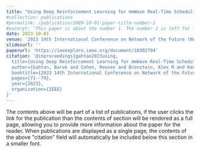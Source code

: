 ```yaml
---
title: "Using Deep Reinforcement Learning for mmWave Real-Time Scheduling"
#collection: publications
#permalink: /publication/2009-10-01-paper-title-number-1
#excerpt: 'This paper is about the number 1. The number 2 is left for future work.'
date: 2023-10-01
venue: '2023 14th International Conference on Network of the Future (NoF)'
slidesurl: ''
paperurl: 'https://ieeexplore.ieee.org/document/10302794'
citation: '@inproceedings{gahtan2023using,
  title={Using Deep Reinforcement Learning for mmWave Real-Time Scheduling},
  author={Gahtan, Barak and Cohen, Reuven and Bronstein, Alex M and Kedar, Gil},
  booktitle={2023 14th International Conference on Network of the Future (NoF)},
  pages={71--79},
  year={2023},
  organization={IEEE}
}'
---
```


The contents above will be part of a list of publications, if the user clicks the link for the publication than the contents of section will be rendered as a full page, allowing you to provide more information about the paper for the reader. When publications are displayed as a single page, the contents of the above "citation" field will automatically be included below this section in a smaller font.